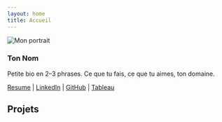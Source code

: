 ```yaml
---
layout: home
title: Accueil
---
```


<section class="two-col">
  <aside class="left profile">
    <img class="profile-photo" src="/assets/img/profile_pic.jpg" alt="Mon portrait" />
    <h1 class="profile-name">Ton Nom</h1>
    <p class="profile-bio">
      Petite bio en 2–3 phrases. Ce que tu fais, ce que tu aimes, ton domaine.
    </p>
    <p class="profile-links">
      <a href="#" target="_blank" rel="noopener">Resume</a> |
      <a href="#" target="_blank" rel="noopener">LinkedIn</a> |
      <a href="https://github.com/nm-education" target="_blank" rel="noopener">GitHub</a> |
      <a href="#" target="_blank" rel="noopener">Tableau</a>
    </p>
  </aside>

  <div class="right content">
    <h2>Projets</h2>
    <!-- On ajoutera les cartes ici après -->
  </div>
</section>
